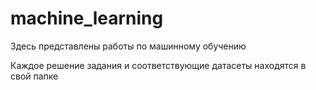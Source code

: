 # machine_learning

Здесь представлены работы по машинному обучению

Каждое решение задания и соответствующие датасеты находятся в свой папке
